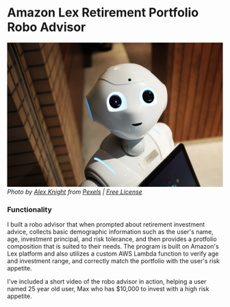 # Amazon Lex Retirement Portfolio Robo Advisor

![Robo_Advisor](Images/robot.jpg)
*Photo by [Alex Knight](https://www.pexels.com/@alex-knight-1272316?utm_content=attributionCopyText&utm_medium=referral&utm_source=pexels) from [Pexels](https://www.pexels.com/photo/high-angle-photo-of-robot-2599244/?utm_content=attributionCopyText&utm_medium=referral&utm_source=pexels) | [Free License](https://www.pexels.com/photo-license/)*

### Functionality
I built a robo advisor that when prompted about retirement investment advice, collects basic demographic information such as the user's name, age, investment principal, and risk tolerance, and then provides a protfolio composition that is suited to their needs. The program is built on Amazon's Lex platform and also utilizes a custom AWS Lambda function to verify age and investment range, and correctly match the portfolio with the user's risk appetite. 

I've included a short video of the robo advisor in action, helping a user named 25 year old user, Max who has $10,000 to invest with a high risk appetite. 
